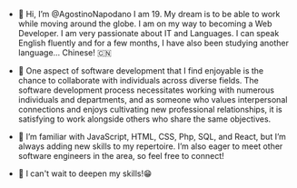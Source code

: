 - 👋 Hi, I’m @AgostinoNapodano I am 19.
My dream is to be able to work while moving around the globe.
I am on my way to becoming a Web Developer. I am very passionate about IT and Languages.
I can speak English fluently and for a few months, I have also been studying another language… Chinese! 🇨🇳

- 💞️ One aspect of software development that I find enjoyable is the chance to collaborate with individuals across diverse fields.
The software development process necessitates working with numerous individuals and departments,
and as someone who values interpersonal connections and enjoys cultivating new professional relationships,
it is satisfying to work alongside others who share the same objectives.

- 🌱 I’m familiar with JavaScript, HTML, CSS, Php, SQL, and React,
but I’m always adding new skills to my repertoire.
I’m also eager to meet other software engineers in the area, so feel free to connect!

- 👀 I can't wait to deepen my skills!😁

<!---
AgostinoNapodano/AgostinoNapodano is a ✨ special ✨ repository because its `README.md` (this file) appears on your GitHub profile.
You can click the Preview link to take a look at your changes.
--->
